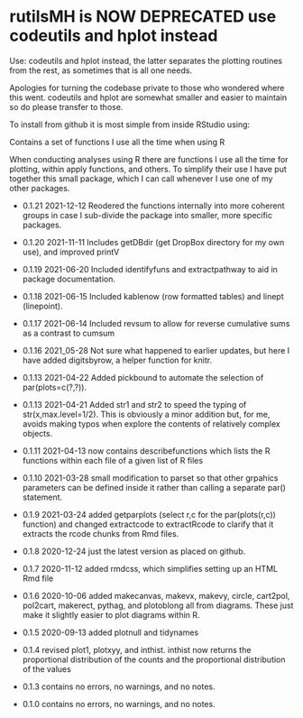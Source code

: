 # rutilsMH is NOW DEPRECATED use codeutils and hplot instead

Use:  codeutils and hplot instead, the latter separates the plotting routines from the rest, as sometimes that is all one needs.

Apologies for turning the codebase private to those who wondered where this went. codeutils and hplot are somewhat smaller and easier to maintain so do please transfer to those.

To install from github it is most simple from inside RStudio using:

Contains a set of functions I use all the time when using R

When conducting analyses using R there are functions I use all the time for plotting, within apply functions, and others. To simplify their use I have put  together this small package, which I can call whenever I use one of my other packages.

* 0.1.21 2021-12-12 Reodered the functions internally into more coherent groups in case I sub-divide the package into smaller, more specific packages.

* 0.1.20 2021-11-11 Includes getDBdir (get DropBox directory for my own use), and improved printV

* 0.1.19 2021-06-20 Included identifyfuns and extractpathway to aid in package documentation.

* 0.1.18 2021-06-15 Included kablenow (row formatted tables) and linept (linepoint).

* 0.1.17 2021-06-14 Included revsum to allow for reverse cumulative sums as a contrast to cumsum

* 0.1.16 2021_05-28 Not sure what happened to earlier updates, but here I have added digitsbyrow, a helper function for knitr.

* 0.1.13 2021-04-22 Added pickbound to automate the selection of par(plots=c(?,?)).

* 0.1.13 2021-04-21 Added str1 and str2 to speed the typing of str(x,max.level=1/2). This is obviously a minor addition but, for me, avoids making typos when explore the contents of relatively complex objects.

* 0.1.11 2021-04-13 now contains describefunctions which lists the R functions within each file of a given list of R files

* 0.1.10 2021-03-28 small modification to parset so that other grpahics parameters can be defined inside it rather than calling a separate par() statement.

* 0.1.9 2021-03-24 added getparplots (select r,c for the par(plots(r,c)) function) and changed extractcode to extractRcode to clarify that it extracts the rcode chunks from Rmd files.

* 0.1.8 2020-12-24 just the latest version as placed on github.

* 0.1.7 2020-11-12 added rmdcss, which simplifies setting up an HTML Rmd file

* 0.1.6 2020-10-06 added makecanvas, makevx, makevy, circle, cart2pol, pol2cart, makerect, pythag, and plotoblong all from diagrams. These just make it slightly easier to plot diagrams within R.

* 0.1.5 2020-09-13 added plotnull and tidynames 

* 0.1.4 revised plot1, plotxyy, and inthist. inthist now returns the proportional distribution of the counts and the proportional distribution of the values

* 0.1.3 contains no errors, no warnings, and no notes.

* 0.1.0 contains no errors, no warnings, and no notes.
